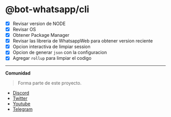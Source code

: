 # @bot-whatsapp/cli

-   [x] Revisar version de NODE
-   [x] Revisar OS
-   [x] Obtener Package Manager
-   [x] Revisar las libreria de WhatsappWeb para obtener version reciente
-   [x] Opcion interactiva de limpiar session
-   [x] Opcion de generar `json` con la configuracion
-   [x] Agregar `rollup` para limpiar el codigo

---

**Comunidad**

> Forma parte de este proyecto.

-   [Discord](https://link.codigoencasa.com/DISCORD)
-   [Twitter](https://twitter.com/leifermendez)
-   [Youtube](https://www.youtube.com/watch?v=5lEMCeWEJ8o&list=PL_WGMLcL4jzWPhdhcUyhbFU6bC0oJd2BR)
-   [Telegram](https://t.me/leifermendez)

